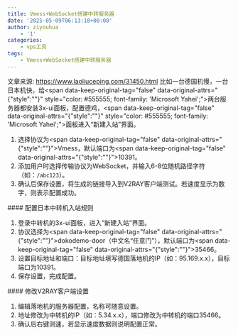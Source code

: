 ```yaml
---
title: Vmess+WebSocket搭建中转服务器
date: '2025-05-09T06:13:18+00:00'
author: ziyouhua
    - '1'
categories:
    - vps工具
tags:
    - Vmess+WebSocket搭建中转服务器
---
```


文章来源: https://www.laoliuceping.com/31450.html 比如一台德国机慢，一台日本机快，给<span data-keep-original-tag="false" data-original-attrs="{"style":""}" style="color: #555555; font-family: 'Microsoft Yahei';">两台服务器都安装3x-ui面板，配置德鸡，</span><span data-keep-original-tag="false" data-original-attrs="{"style":""}" style="color: #555555; font-family: 'Microsoft Yahei';">面板进入“新建入站”界面。</span>

1. 选择协议为<span data-keep-original-tag="false" data-original-attrs="{"style":""}">Vmess</span>，默认端口为<span data-keep-original-tag="false" data-original-attrs="{"style":""}">10391</span>。
2. 添加用户时选择传输协议为WebSocket，并输入6-8位随机路径字符（如：`/abc123`）。
3. 确认后保存设置，将生成的链接导入到V2RAY客户端测试。若速度显示为数字，则表示配置成功。
 
<div data-original-attrs="{"style":""}">#### 配置日本中转机入站规则

1. 登录中转机的3x-ui面板，进入“新建入站”界面。
2. 协议选择为<span data-keep-original-tag="false" data-original-attrs="{"style":""}">dokodemo-door</span>（中文名“任意门”），默认端口为<span data-keep-original-tag="false" data-original-attrs="{"style":""}">35466</span>。
3. 设置目标地址和端口：目标地址填写德国落地机的IP（如：95.169.x.x），目标端口为10391。
4. 保存设置，完成配置。
 
<div>#### 修改V2RAY客户端设置

1. 编辑落地机的服务器配置，名称可随意设置。
2. 地址修改为中转机的IP（如：5.34.x.x），端口修改为中转机的端口35466。
3. 确认后右键测速，若显示速度数据则说明配置正常。
 
 </div></div>